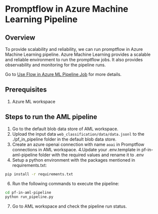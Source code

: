 # Promptflow in Azure Machine Learning Pipeline

## Overview
To provide scalability and reliability, we can run promptflow in Azure Machine Learning pipeline. Azure Machine Learning provides a scalable and reliable environment to run the promptflow jobs. It also provides observability and monitoring for the pipeline runs.

Go to [Use Flow in Azure ML Pipeline Job](https://microsoft.github.io/promptflow/cloud/azureai/use-flow-in-azure-ml-pipeline.html?highlight=pipeline#directly-use-a-flow-in-a-pipeline-job) for more details.

## Prerequisites
1. Azure ML workspace 

## Steps to run the AML pipeline
1. Go to the default blob data store of AML workspace.
2. Upload the input data  `web_classification/data/data.jsonl` to the ./pf_in_pipeline folder in the default blob data store.
3. Create an azure openai connection with name `aoai` in Promptflow connections in AML workspace.
4.Update your .env.template in pf-in-aml-pipeline folder with the required values and rename it to .env
5. Setup a python environment with the packages mentioned in requirements.txt:
```bash
pip install -r requirements.txt
```
6. Run the following commands to execute the pipeline:
```bash
cd pf-in-aml-pipeline
python run_pipeline.py
```
7. Go to AML workspace and check the pipeline run status.
